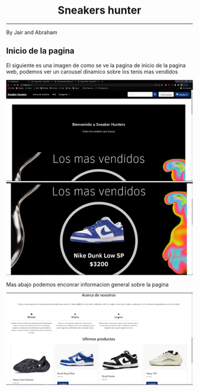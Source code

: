 <h1 align="center"> Sneakers hunter </h1>
<hr>
<p>By Jair and Abraham</p>
<h2>Inicio de la pagina</h2>
<p>El siguiente es una imagen de como se ve la pagina de inicio de la pagina web, podemos ver un carousel dinamico sobre los tenis mas vendidos</p>
<img src="Img Readme/inicio.png"></img>
<img src="Img Readme/inicio2.png"></img>
<p>Mas abajo podemos enconrar informacion general sobre la pagina</p>
<img src="Img Readme/inicio3.png"></img>



